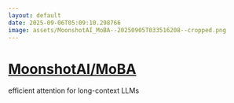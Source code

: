 ```yaml
---
layout: default
date: 2025-09-06T05:09:10.298766
image: assets/MoonshotAI_MoBA--20250905T033516208--cropped.png
---
```


# [MoonshotAI/MoBA](https://github.com/MoonshotAI/MoBA)

efficient attention for long-context LLMs
